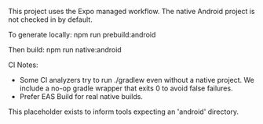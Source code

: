 This project uses the Expo managed workflow. The native Android project is not checked in by default.

To generate locally:
  npm run prebuild:android

Then build:
  npm run native:android

CI Notes:
- Some CI analyzers try to run ./gradlew even without a native project. We include a no-op gradle wrapper that exits 0 to avoid false failures.
- Prefer EAS Build for real native builds.

This placeholder exists to inform tools expecting an 'android' directory.
